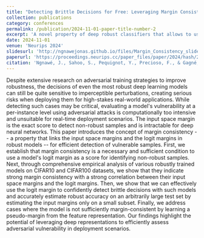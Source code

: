 ```yaml
---
title: "Detecting Brittle Decisions for Free: Leveraging Margin Consistency in Deep Robust Classifiers."
collection: publications
category: conferences
permalink: /publication/2024-11-01-paper-title-number-2
excerpt: 'A novel property of deep robust classifiers that allows to use the logit margin as a proxy score for input margin and efficiently detect non-robust samples, vulnerable to adversarial attacks.'
date: 2024-11-01
venue: 'Neurips 2024'
slidesurl: 'http://ngnawejonas.github.io/files/Margin_Consistency_slides.pdf'
paperurl: 'https://proceedings.neurips.cc/paper_files/paper/2024/hash/29753d93c5fc11167567e5df800308ae-Abstract-Conference.html'
citation: 'Ngnawé, J., Sahoo, S., Pequignot, Y., Precioso, F., & Gagné, C. (2024). Detecting Brittle Decisions for Free: Leveraging Margin Consistency in Deep Robust Classifiers. The Thirty-eighth Annual Conference on Neural Information Processing Systems.'
---
```


Despite extensive research on adversarial training strategies to improve robustness, the decisions of even the most robust deep learning models can still be quite sensitive to imperceptible perturbations, creating serious risks when deploying them for high-stakes real-world applications. While detecting such cases may be critical, evaluating a model's vulnerability at a per-instance level using adversarial attacks is computationally too intensive and unsuitable for real-time deployment scenarios. The input space margin is the exact score to detect non-robust samples and is intractable for deep neural networks. This paper introduces the concept of margin consistency -- a property that links the input space margins and the logit margins in robust models -- for efficient detection of vulnerable samples. First, we establish that margin consistency is a necessary and sufficient condition to use a model's logit margin as a score for identifying non-robust samples. Next, through comprehensive empirical analysis of various robustly trained models on CIFAR10 and CIFAR100 datasets, we show that they indicate strong margin consistency with a strong correlation between their input space margins and the logit margins. Then, we show that we can effectively use the logit margin to confidently detect brittle decisions with such models and accurately estimate robust accuracy on an arbitrarily large test set by estimating the input margins only on a small subset. Finally, we address cases where the model is not sufficiently margin-consistent by learning a pseudo-margin from the feature representation. Our findings highlight the potential of leveraging deep representations to efficiently assess adversarial vulnerability in deployment scenarios.
